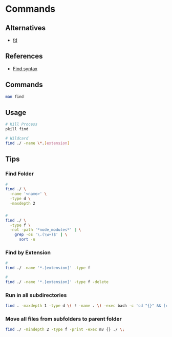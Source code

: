 # Commands

## Alternatives

- [fd](/fd.md)

## References

- [Find syntax](<https://en.wikipedia.org/wiki/Find_(Unix)#Find_syntax>)

## Commands

```sh
man find
```

## Usage

```sh
# Kill Process
pkill find

# Wildcard
find ./ -name \*.[extension]
```

## Tips

### Find Folder

```sh
#
find ./ \
  -name '<name>' \
  -type d \
  -maxdepth 2
```

###

```sh
#
find ./ \
  -type f \
  -not -path '*node_modules*' | \
    grep -oE '\.(\w+)$' | \
      sort -u
```

### Find by Extension

```sh
#
find ./ -name '*.[extension]' -type f

#
find ./ -name '*.[extension]' -type f -delete
```

### Run in all subdirectories

```sh
find . -maxdepth 1 -type d \( ! -name . \) -exec bash -c 'cd "{}" && [command]' \;
```

### Move all files from subfolders to parent folder

```sh
find ./ -mindepth 2 -type f -print -exec mv {} ./ \;
```

<!-- ###

```sh
find . -type f -exec /bin/sh -c 'echo "{}"' \;
find . -exec /bin/sh -c {}/"${name}" \;
``` -->
